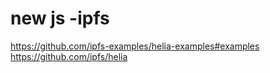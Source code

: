 # new js -ipfs
https://github.com/ipfs-examples/helia-examples#examples
https://github.com/ipfs/helia